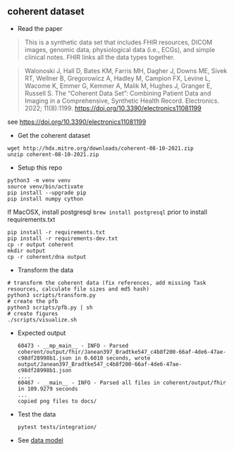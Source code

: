 

## coherent dataset

* Read the paper

> This is a synthetic data set that includes FHIR resources, DICOM images, genomic data, physiological data (i.e., ECGs), and simple clinical notes. FHIR links all the data types together.

> Walonoski J, Hall D, Bates KM, Farris MH, Dagher J, Downs ME, Sivek RT, Wellner B, Gregorowicz A, Hadley M, Campion FX, Levine L, Wacome K, Emmer G, Kemmer A, Malik M, Hughes J, Granger E, Russell S. The “Coherent Data Set”: Combining Patient Data and Imaging in a Comprehensive, Synthetic Health Record. Electronics. 2022; 11(8):1199. https://doi.org/10.3390/electronics11081199

see https://doi.org/10.3390/electronics11081199

* Get the coherent dataset

```commandline
wget http://hdx.mitre.org/downloads/coherent-08-10-2021.zip
unzip coherent-08-10-2021.zip

```


* Setup this repo

```commandline
python3 -m venv venv
source venv/bin/activate
pip install --upgrade pip
pip install numpy cython
```

If MacOSX, install postgresql `brew install postgresql` prior to install requirements.txt

```commandline
pip install -r requirements.txt
pip install -r requirements-dev.txt
cp -r output coherent
mkdir output
cp -r coherent/dna output
```

* Transform the data

```commandline
# transform the coherent data (fix references, add missing Task resources, calculate file sizes and md5 hash)
python3 scripts/transform.py
# create the pfb
python3 scripts/pfb.py | sh
# create figures
./scripts/visualize.sh

```

  * Expected output
    ```commandline
    60473 - __mp_main__ - INFO - Parsed coherent/output/fhir/Janean397_Bradtke547_c4b8f200-66af-4de6-47ae-c98df28998b1.json in 0.6010 seconds, wrote output/Janean397_Bradtke547_c4b8f200-66af-4de6-47ae-c98df28998b1.json
    ....    
    60467 - __main__ - INFO - Parsed all files in coherent/output/fhir in 109.9279 seconds
    ...
    copied png files to docs/
    ```

* Test the data

    ```commandline
    pytest tests/integration/
    ```

* See [data model](data_model.md)
